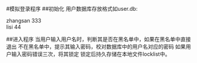 #模拟登录程序
##初始化
用户数据库存放格式如user.db:

zhangsan 333<br />
lisi 44


##进入程序
当用户输入用户名时，判断其是否在黑名单中，如果在黑名单中直接退出
不在黑名单中，提示其输入密码，校对数据库中的用户名对应的密码
如果用户输入密码错误三次，将其锁定
锁定后持久存储在本地文件locklist中。
